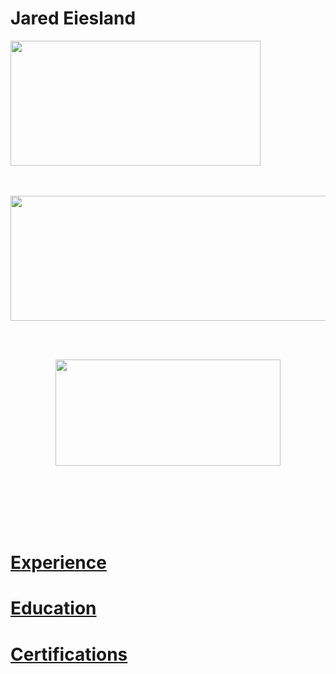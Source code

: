 # Jared Eiesland
<html>
  <body>
  
   <a align="center" href="https://github.com/jaredeiesland/Curriculum-Vitae/blob/master/Certifications.md#jared-eiesland---certifications" ><img   
            src ="https://i.imgur.com/JZI2hPi.gif" 
            width="400" height="200"
            align="middle">         </a>     
             </br>
             </br>
   <p align="center"><img
            src ="https://i.imgur.com/pI9Yf3d.jpg" 
            width="600" height="200"
            align="middle">         </p>    
             </br>
              </br>
   <p align="center"><img
            src ="https://i.imgur.com/zH9XTD8.jpg" 
            width="360" height="170"
           align="middle">          </p>
     


        
    
   </br>
    </br>
    </br>
    </br>
    </br>
   <h1><a href="https://github.com/jaredeiesland/Curriculum-Vitae/blob/master/Experience.md#jared-eiesland---experience">Experience</a></h1>
     <h1><a href="https://github.com/jaredeiesland/Curriculum-Vitae/blob/master/Education.md#jared-eiesland---education">Education</a></h1>
         <h1><a href="https://github.com/jaredeiesland/Curriculum-Vitae/blob/master/Certifications.md#jared-eiesland---certifications">Certifications</a></h1>
    
   </body>
  </html>
